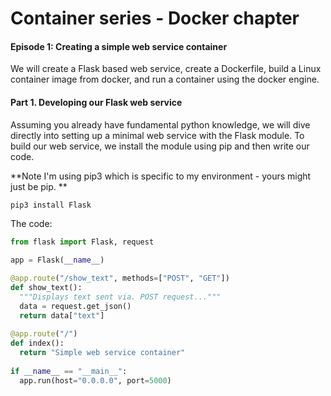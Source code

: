 # Container series - Docker chapter

#### Episode 1: Creating a simple web service container

We will create a Flask based web service, create a Dockerfile, build a Linux container image from docker, and run a container using the docker engine.

#### Part 1. Developing our Flask web service

Assuming you already have fundamental python knowledge, we will dive directly into setting up a minimal web service with the Flask module. To build our web 
service, we install the module using pip and then write our code.

**Note I'm using pip3 which is specific to my environment - yours might just be pip. **

```bash
pip3 install Flask
```

The code:

```python
from flask import Flask, request

app = Flask(__name__)

@app.route("/show_text", methods=["POST", "GET"])
def show_text():
  """Displays text sent via. POST request..."""
  data = request.get_json()
  return data["text"]
  
@app.route("/")
def index():
  return "Simple web service container"
  
if __name__ == "__main__":
  app.run(host="0.0.0.0", port=5000)

````
